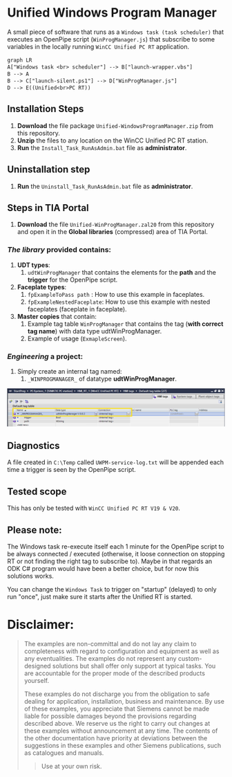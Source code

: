 
# Unified Windows Program Manager
A small piece of software that runs as a `Windows task (task scheduler)` that executes an OpenPipe script (`WinProgManager.js`) that subscribe to some variables in the locally running `WinCC Unified PC RT` application. 

```mermaid
graph LR
A["Windows task <br> scheduler"] --> B["launch-wrapper.vbs"]
B --> A
B --> C["launch-silent.ps1"] --> D["WinProgManager.js"]
D --> E((Unified<br>PC RT))
```
## Installation Steps
1. **Download** the file package `Unified-WindowsProgramManager.zip` from this repository.
2. **Unzip** the files to any location on the WinCC Unified PC RT station.
3. **Run** the `Install_Task_RunAsAdmin.bat` file as **administrator**.

## Uninstallation step
1. **Run** the `Uninstall_Task_RunAsAdmin.bat` file as **administrator**.

## Steps in TIA Portal
1. **Download** the file `Unified-WinProgManager.zal20` from this repository and open it in the **Global libraries** (compressed) area of TIA Portal.

### ***The library*** provided contains:
1. **UDT types**:
   1. `udtWinProgManager` that contains the elements for the **path** and the **trigger** for the OpenPipe script.
2. **Faceplate types**:
	1. `fpExampleToPass path` : How to use this example in faceplates.
	2. `fpExampleNestedFaceplate`: How to use this example with nested faceplates (faceplate in faceplate). 
3. **Master copies** that contain:
   1. Example tag table `WinProgManager` that contains the tag (**with correct tag name**) with data type udtWinProgManager.
   2. Example of usage (`ExmapleScreen`).

### ***Engineering*** a project:
1. Simply create an internal tag named:
   1. `_WINPROGMANAGER_` of datatype **udtWinProgManager**.

![TIA Portal Tag Table](media/tags.png)

## Diagnostics

A file created in `C:\Temp` called `UWPM-service-log.txt` will be appended each time a trigger is seen by the OpenPipe script.

## Tested scope

This has only be tested with `WinCC Unified PC RT V19 & V20`.

## Please note:
The Windows task re-execute itself each 1 minute for the OpenPipe script to be always connected / executed (otherwise, it loose connection on stopping RT or not finding the right tag to subscribe to). Maybe in that regards an ODK C# program would have been a better choice, but for now this solutions works.

You can change the `Windows Task` to trigger on "startup" (delayed) to only run "once", just make sure it starts after the Unified RT is started.

# Disclaimer:

>  The examples are non-committal and do not lay any claim to completeness with regard to configuration and equipment as well as any eventualities. The examples do not represent any custom-designed solutions but shall offer only support at typical tasks. You are accountable for the proper mode of the described products yourself.
> 
>  These examples do not discharge you from the obligation to safe dealing for application, installation, business and maintenance. By use of these examples, you appreciate that Siemens cannot be made liable for possible damages beyond the provisions regarding described above. We reserve us the right to carry out changes at these examples without announcement at any time. The contents of the other documentation have priority at deviations between the suggestions in these examples and other Siemens publications, such as catalogues  and manuals.
>  > Use at your own risk.
